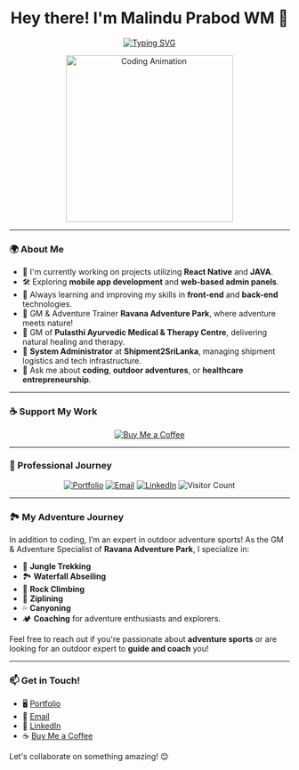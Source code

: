 <h1 align="center">Hey there! I'm Malindu Prabod WM 👋</h1>

<p align="center">
  <a href="https://github.com/malinduwmp">
    <img src="https://readme-typing-svg.demolab.com?font=Fira+Code&size=24&pause=1000&color=29F7FF&center=true&vCenter=true&width=500&lines=Software+Engineer+%7C+Adventure+Specialist;Full-Stack+Developer+%7C+Tech+Explorer;Passionate+about+Code+and+Adventure!" alt="Typing SVG" />
  </a>
</p>

<!-- Replaced with a smaller image -->
<p align="center">
  <img src="https://media.giphy.com/media/ZVik7pBtu9dNS/giphy.gif" alt="Coding Animation" width="300" />
</p>

---

### 🌍 About Me

- 🔭 I'm currently working on projects utilizing **React Native** and **JAVA**.
- 🛠️ Exploring **mobile app development** and **web-based admin panels**.
- 🌱 Always learning and improving my skills in **front-end** and **back-end** technologies.
- 🌟 GM & Adventure Trainer **Ravana Adventure Park**, where adventure meets nature!
- 💼 GM of **Pulasthi Ayurvedic Medical & Therapy Centre**, delivering natural healing and therapy.
- 💼 **System Administrator** at **Shipment2SriLanka**, managing shipment logistics and tech infrastructure.
- 💬 Ask me about **coding**, **outdoor adventures**, or **healthcare entrepreneurship**.

---

### ☕ Support My Work

<p align="center">
  <a href="https://www.buymeacoffee.com/MalinduWM">
    <img src="https://img.shields.io/badge/Buy%20Me%20A%20Coffee-%23FFDD00.svg?style=for-the-badge&logo=buy-me-a-coffee&logoColor=black" alt="Buy Me a Coffee" />
  </a>
</p>

---

### 💼 Professional Journey

<p align="center">
  <a href="https://malinduwmp.github.io/"><img src="https://img.shields.io/badge/Portfolio-%231E90FF.svg?style=for-the-badge&logo=google-chrome&logoColor=white" alt="Portfolio"></a>
  <a href="mailto:your.email@example.com"><img src="https://img.shields.io/badge/Email-%23D14836.svg?style=for-the-badge&logo=gmail&logoColor=white" alt="Email"></a>
  <a href="https://www.linkedin.com/in/malinduwmp/"><img src="https://img.shields.io/badge/LinkedIn-%230077B5.svg?style=for-the-badge&logo=linkedin&logoColor=white" alt="LinkedIn"></a>
  <img src="https://komarev.com/ghpvc/?username=malinduwmp&color=blue&style=flat-square&label=Visitors" alt="Visitor Count" />
</p>

---

### 🏞️ My Adventure Journey

In addition to coding, I’m an expert in outdoor adventure sports! As the GM & Adventure Specialist of **Ravana Adventure Park**, I specialize in:
- 🌲 **Jungle Trekking**
- 🏞️ **Waterfall Abseiling**
- 🧗 **Rock Climbing**
- 🚡 **Ziplining**
- 💦 **Canyoning**
- 🏕️ **Coaching** for adventure enthusiasts and explorers.

Feel free to reach out if you're passionate about **adventure sports** or are looking for an outdoor expert to **guide and coach** you!

---

### 📫 Get in Touch!

- 🖥️ [Portfolio](https://malinduwmp.github.io/)
- 📧 [Email](mailto:your.email@example.com)
- 💼 [LinkedIn](https://www.linkedin.com/in/malinduwmp/)
- ☕ [Buy Me a Coffee](https://www.buymeacoffee.com/MalinduWM)

Let's collaborate on something amazing! 😊
